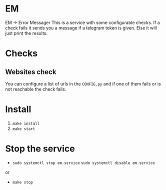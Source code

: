 # EM
EM → Error Messager
This is a service with some configurable checks. If a check fails it sends you a message if a telegram token is given.
Else it will just print the results.

# Checks
## Websites check
You can configure a list of urls in the `CONFIG.py` and if one of them fails or is not reachable the check fails.

# Install
1. `make install`
1. `make start`

# Stop the service
* `sudo systemctl stop em.service`
  `sudo systemctl disable em.service`
  
or

* `make stop`
